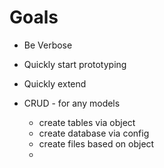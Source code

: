 # Goals

- Be Verbose
- Quickly start prototyping
- Quickly extend


- CRUD - for any models

  - create tables via object
  - create database via config
  - create files based on object
  -
